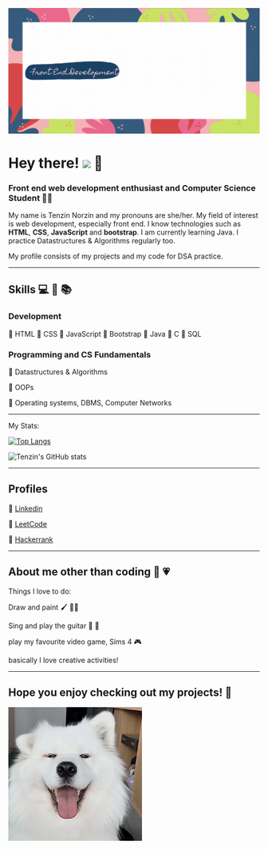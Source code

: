 ![banner](banner.gif)
#             Hey there! <img src="https://raw.githubusercontent.com/MartinHeinz/MartinHeinz/master/wave.gif" width="30px"> :yellow_heart:	
### Front end web development enthusiast and Computer Science Student :woman_technologist:	
My name is Tenzin Norzin and my pronouns are she/her. My field of interest is web development, especially front end. I know technologies such as **HTML**, **CSS**, **JavaScript** and **bootstrap**. I am currently learning Java. I practice Datastructures & Algorithms regularly too.

My profile consists of my projects and my code for DSA practice. 

<hr>

## Skills :computer:	:hammer:	:books:
### Development
:small_orange_diamond:	HTML
:small_orange_diamond:	CSS
:small_orange_diamond:	JavaScript
:small_orange_diamond:	Bootstrap
:small_orange_diamond:	Java
:small_orange_diamond:	C
:small_orange_diamond:	SQL

### Programming and CS Fundamentals
:small_orange_diamond:	Datastructures & Algorithms           

:small_orange_diamond:	OOPs

:small_orange_diamond:	Operating systems, DBMS, Computer Networks

<hr>

My Stats:

[![Top Langs](https://github-readme-stats.vercel.app/api/top-langs/?username=tenzinnorzin&layout=compact&theme=omni)](https://github.com/anuraghazra/github-readme-stats)


![Tenzin's GitHub stats](https://github-readme-stats.vercel.app/api?username=tenzinnorzin&theme=omni&show_icons=true)

<hr>

## Profiles
:small_orange_diamond:	[Linkedin](https://www.linkedin.com/in/norzin-tenzin)

:small_orange_diamond:  [LeetCode](https://leetcode.com/tenzinnorzin/)

:small_orange_diamond:  [Hackerrank](https://www.hackerrank.com/tenzinnorzin2000)
 
<hr>

## About me other than coding 	:tulip:	:heartpulse:	
Things I love to do:

Draw and paint :paintbrush:	:man_artist:	

Sing and play the guitar :microphone:	:guitar:	

play my favourite video game, Sims 4 :video_game:	

basically I love creative activities! 

<hr>

## Hope you enjoy checking out my projects! :love_letter:	

![good boi enjoying the ride](fxTX.gif)

